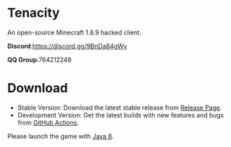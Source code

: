 # Tenacity
An open-source Minecraft 1.8.9 hacked client.

**Discord**:https://discord.gg/9BnDa84gWy

**QQ Group**:764212248

# Download
* Stable Version: Download the latest stable release from [Release Page](https://github.com/Sink1337/Tenacity/releases).
* Development Version: Get the latest builds with new features and bugs from [GitHub Actions](https://github.com/Sink1337/Tenacity/actions).

Please launch the game with [Java 8](https://github.com/adoptium/temurin8-binaries/releases/download/jdk8u432-b06/OpenJDK8U-jdk_x64_windows_hotspot_8u432b06.msi).